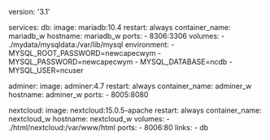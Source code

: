 version: '3.1'

services:
  db:
    image: mariadb:10.4
    restart: always
    container_name: mariadb_w
    hostname: mariadb_w
    ports:
      - 8306:3306
    volumes:
      - ./mydata/mysqldata:/var/lib/mysql
    environment:
      - MYSQL_ROOT_PASSWORD=newcapecwym
      - MYSQL_PASSWORD=newcapecwym
      - MYSQL_DATABASE=ncdb
      - MYSQL_USER=ncuser

  adminer:
    image: adminer:4.7
    restart: always
    container_name: adminer_w
    hostname: adminer_w
    ports:
      - 8005:8080

  nextcloud:
    image: nextcloud:15.0.5-apache
    restart: always
    container_name: nextcloud_w
    hostname: nextcloud_w
    volumes:
      - ./html/nextcloud:/var/www/html
    ports:
      - 8006:80
    links:
      - db
